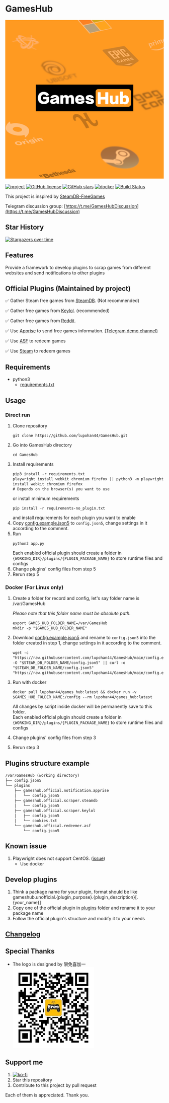 # GamesHub

![GamesHubLogo](static_files/logo.png)

[![project](https://img.shields.io/badge/lupohan44-GamesHub-brightgreen)](https://github.com/lupohan44/GamesHub) [![GitHub license](https://img.shields.io/github/license/lupohan44/GamesHub)](https://github.com/lupohan44/GamesHub/blob/main/LICENSE) [![GitHub stars](https://img.shields.io/github/stars/lupohan44/GamesHub)](https://github.com/lupohan44/GamesHub/stargazers) [![docker](https://img.shields.io/badge/Docker-lupohan44%2Fgames_hub-blue?logo=docker)](https://hub.docker.com/r/lupohan44/games_hub) [![Build Status](https://api.travis-ci.com/lupohan44/GamesHub.svg)](https://travis-ci.com/github/lupohan44/GamesHub)

This project is inspired by [SteamDB-FreeGames](https://github.com/azhuge233/SteamDB-FreeGames)

Telegram discussion group: [https://t.me/GamesHubDiscussion](https://t.me/GamesHubDiscussion)

## Star History
[![Stargazers over time](https://starchart.cc/lupohan44/GamesHub.svg)](https://starchart.cc/lupohan44/GamesHub)

## Features
Provide a framework to develop plugins to scrap games from different websites and send notifications to other plugins

## Official Plugins (Maintained by project)
:white_check_mark: Gather Steam free games from [SteamDB](https://steamdb.info/upcoming/free/). (Not recommended)

:white_check_mark: Gather free games from [Keylol](https://keylol.com/t572814-1-1). (recommended)

:white_check_mark: Gather free games from [Reddit](https://www.reddit.com/r/freegames).

:white_check_mark: Use [Apprise](https://github.com/caronc/apprise) to send free games information. [(Telegram demo channel)](https://t.me/GamesHubDemo)

:white_check_mark: Use [ASF](https://github.com/JustArchiNET/ArchiSteamFarm) to redeem games

:white_check_mark: Use [Steam](https://github.com/ValvePython/steam) to redeem games
## Requirements

- python3
  - [requirements.txt](requirements.txt)

## Usage
### Direct run
1. Clone repository
   ```shell
   git clone https://github.com/lupohan44/GamesHub.git
   ```
2. Go into GamesHub directory
   ```shell
   cd GamesHub
   ```
3. Install requirements
   ```shell
   pip3 install -r requirements.txt
   playwright install webkit chromium firefox || python3 -m playwright install webkit chromium firefox
   # Depends on the browser(s) you want to use
   ```
   or install minimum requirements
   ```shell
   pip install -r requirements-no_plugin.txt
   ```
   and install requirements for each plugin you want to enable
4. Copy [config.example.json5](config.example.json5) to ```config.json5```, change settings in it according to the comment.
5. Run
   ```shell
   python3 app.py
   ```
   Each enabled official plugin should create a folder in ```{WORKING_DIR}/plugins/{PLUGIN_PACKAGE_NAME}``` to store runtime files and configs
6. Change plugins' config files from step 5
7. Rerun step 5
### Docker (For Linux only)
1. Create a folder for record and config, let's say folder name is /var/GamesHub

   _Please note that this folder name must be absolute path._
      ```shell
      export GAMES_HUB_FOLDER_NAME=/var/GamesHub
      mkdir -p "$GAMES_HUB_FOLDER_NAME"
      ```
2. Download [config.example.json5](config.example.json5) and rename to ```config.json5``` into the folder created in step 1, change settings in it according to the comment.
   ```shell
   wget -c "https://raw.githubusercontent.com/lupohan44/GamesHub/main/config.example.json5" -O "$STEAM_DB_FOLDER_NAME/config.json5" || curl -o "$STEAM_DB_FOLDER_NAME/config.json5" "https://raw.githubusercontent.com/lupohan44/GamesHub/main/config.example.json5"
   ```
3. Run with docker
   ```shell
   docker pull lupohan44/games_hub:latest && docker run -v $GAMES_HUB_FOLDER_NAME:/config --rm lupohan44/games_hub:latest
   ```
   All changes by script inside docker will be permanently save to this folder.  
   Each enabled official plugin should create a folder in ```{WORKING_DIR}/plugins/{PLUGIN_PACKAGE_NAME}``` to store runtime files and configs
4. Change plugins' config files from step 3
5. Rerun step 3

## Plugins structure example
   ```
   /var/GamesHub (working directory)
   ├── config.json5
   └── plugins
       ├── gameshub.official.notification.apprise
       │   └── config.json5
       ├── gameshub.official.scraper.steamdb
       │   └── config.json5
       ├── gameshub.official.scraper.keylol
       │   ├── config.json5
       │   └── cookies.txt
       └── gameshub.official.redeemer.asf
           └── config.json5
   ```
## Known issue
1. Playwright does not support CentOS. ([issue](https://github.com/microsoft/playwright/issues/6219))
    - Use docker

## Develop plugins
1. Think a package name for your plugin, format should be like gameshub.unofficial.{plugin_purpose}.{plugin_description}[.{your_name}]
2. Copy one of the official plugin in [plugins](plugins) folder and rename it to your package name
3. Follow the official plugin's structure and modify it to your needs

## [Changelog](ChangeLog.md)

## Special Thanks
- The logo is designed by 限免喜加一
![WechatQrCode](static_files/wechat-QRcode.jpg)

## Support me
1. [![ko-fi](https://ko-fi.com/img/githubbutton_sm.svg)](https://ko-fi.com/lupohan44)
2. Star this repository
3. Contribute to this project by pull request

Each of them is appreciated. Thank you.
